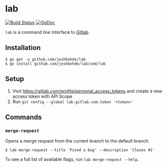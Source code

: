 # lab

[![Build Status](https://travis-ci.org/joshbohde/lab.svg?branch=master)](https://travis-ci.org/joshbohde/lab)
[![GoDoc](https://godoc.org/github.com/joshbohde/lab?status.svg)](https://godoc.org/github.com/joshbohde/lab)

`lab` is a command line interface to [Gitlab](https://gitlab.com).

## Installation

```
$ go get -u github.com/joshbohde/lab
$ go install github.com/joshbohde/lab/cmd/lab
```

## Setup

1. Visit https://gitlab.com/profile/personal_access_tokens and create a new access token with API Scope
2. Run `git config --global lab.gitlab.com.token '<token>'`


## Commands

### `merge-request`

Opens a merge request from the current branch to the default branch.

```
$ lab merge-request --title 'Fixed a bug' --description 'Closes #1'
```

To see a full list of available flags, run `lab merge-request --help`.
